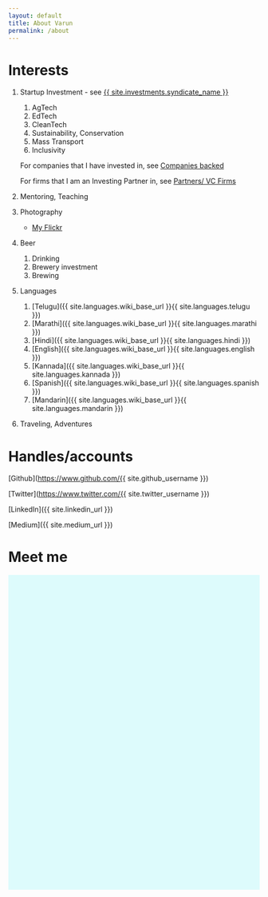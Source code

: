 ```yaml
---
layout: default
title: About Varun
permalink: /about
---
```


# Interests
1. Startup Investment - see [{{ site.investments.syndicate_name }}](/investments)
    1. AgTech
    2. EdTech
    3. CleanTech
    4. Sustainability, Conservation
    5. Mass Transport
    6. Inclusivity
   
   For companies that I have invested in, see [Companies backed](/companies-backed)
   
   For firms that I am an Investing Partner in, see [Partners/ VC Firms](/investment-partners.md)
2. Mentoring, Teaching
3. Photography
    - [My Flickr](https://flickr.com/people/waterlord/)
4. Beer
    1. Drinking
    2. Brewery investment
    3. Brewing
5. Languages
    1. [Telugu]({{ site.languages.wiki_base_url }}{{ site.languages.telugu }})
    2. [Marathi]({{ site.languages.wiki_base_url }}{{ site.languages.marathi }})
    3. [Hindi]({{ site.languages.wiki_base_url }}{{ site.languages.hindi }})
    4. [English]({{ site.languages.wiki_base_url }}{{ site.languages.english }})
    5. [Kannada]({{ site.languages.wiki_base_url }}{{ site.languages.kannada }})
    6. [Spanish]({{ site.languages.wiki_base_url }}{{ site.languages.spanish }})
    7. [Mandarin]({{ site.languages.wiki_base_url }}{{ site.languages.mandarin }})
6. Traveling, Adventures

# Handles/accounts
[Github](https://www.github.com/{{ site.github_username }})

[Twitter](https://www.twitter.com/{{ site.twitter_username }})

[LinkedIn]({{ site.linkedin_url }})

[Medium]({{ site.medium_url }})

# Meet me
<!-- Sprintful inline widget begin -->
<div class="sprintful-inline-widget" data-url="https://on.sprintful.com/vt" style="min-width:320px;height:630px;background-color:#DDFBFC;"></div>
<script type="text/javascript" src="https://app.sprintful.com/widget/v1.js"></script>
<!-- Sprintful inline widget end -->
